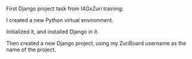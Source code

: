 First Django project task from I4GxZuri training:

I created a new Python virtual environment.

Initialized it, and installed Django in it.

Then created a new Django project, using my ZuriBoard username as the name of the project.
